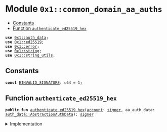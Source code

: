 
<a id="0x1_common_domain_aa_auths"></a>

# Module `0x1::common_domain_aa_auths`



-  [Constants](#@Constants_0)
-  [Function `authenticate_ed25519_hex`](#0x1_common_domain_aa_auths_authenticate_ed25519_hex)


<pre><code><b>use</b> <a href="auth_data.md#0x1_auth_data">0x1::auth_data</a>;
<b>use</b> <a href="../../libra2-stdlib/doc/ed25519.md#0x1_ed25519">0x1::ed25519</a>;
<b>use</b> <a href="../../libra2-stdlib/../move-stdlib/doc/error.md#0x1_error">0x1::error</a>;
<b>use</b> <a href="../../libra2-stdlib/../move-stdlib/doc/string.md#0x1_string">0x1::string</a>;
<b>use</b> <a href="../../libra2-stdlib/doc/string_utils.md#0x1_string_utils">0x1::string_utils</a>;
</code></pre>



<a id="@Constants_0"></a>

## Constants


<a id="0x1_common_domain_aa_auths_EINVALID_SIGNATURE"></a>



<pre><code><b>const</b> <a href="common_domain_aa_auths.md#0x1_common_domain_aa_auths_EINVALID_SIGNATURE">EINVALID_SIGNATURE</a>: u64 = 1;
</code></pre>



<a id="0x1_common_domain_aa_auths_authenticate_ed25519_hex"></a>

## Function `authenticate_ed25519_hex`



<pre><code><b>public</b> <b>fun</b> <a href="common_domain_aa_auths.md#0x1_common_domain_aa_auths_authenticate_ed25519_hex">authenticate_ed25519_hex</a>(<a href="account.md#0x1_account">account</a>: <a href="../../libra2-stdlib/../move-stdlib/doc/signer.md#0x1_signer">signer</a>, aa_auth_data: <a href="auth_data.md#0x1_auth_data_AbstractionAuthData">auth_data::AbstractionAuthData</a>): <a href="../../libra2-stdlib/../move-stdlib/doc/signer.md#0x1_signer">signer</a>
</code></pre>



<details>
<summary>Implementation</summary>


<pre><code><b>public</b> <b>fun</b> <a href="common_domain_aa_auths.md#0x1_common_domain_aa_auths_authenticate_ed25519_hex">authenticate_ed25519_hex</a>(<a href="account.md#0x1_account">account</a>: <a href="../../libra2-stdlib/../move-stdlib/doc/signer.md#0x1_signer">signer</a>, aa_auth_data: AbstractionAuthData): <a href="../../libra2-stdlib/../move-stdlib/doc/signer.md#0x1_signer">signer</a> {
    <b>let</b> hex_digest = <a href="../../libra2-stdlib/doc/string_utils.md#0x1_string_utils_to_string">string_utils::to_string</a>(aa_auth_data.digest());

    <b>let</b> public_key = new_unvalidated_public_key_from_bytes(*aa_auth_data.domain_account_identity());
    <b>let</b> signature = new_signature_from_bytes(*aa_auth_data.domain_authenticator());
    <b>assert</b>!(
        <a href="../../libra2-stdlib/doc/ed25519.md#0x1_ed25519_signature_verify_strict">ed25519::signature_verify_strict</a>(
            &signature,
            &public_key,
            *hex_digest.bytes(),
        ),
        <a href="../../libra2-stdlib/../move-stdlib/doc/error.md#0x1_error_permission_denied">error::permission_denied</a>(<a href="common_domain_aa_auths.md#0x1_common_domain_aa_auths_EINVALID_SIGNATURE">EINVALID_SIGNATURE</a>)
    );

    <a href="account.md#0x1_account">account</a>
}
</code></pre>



</details>


[move-book]: https://docs.libra2.org/move/book/SUMMARY
